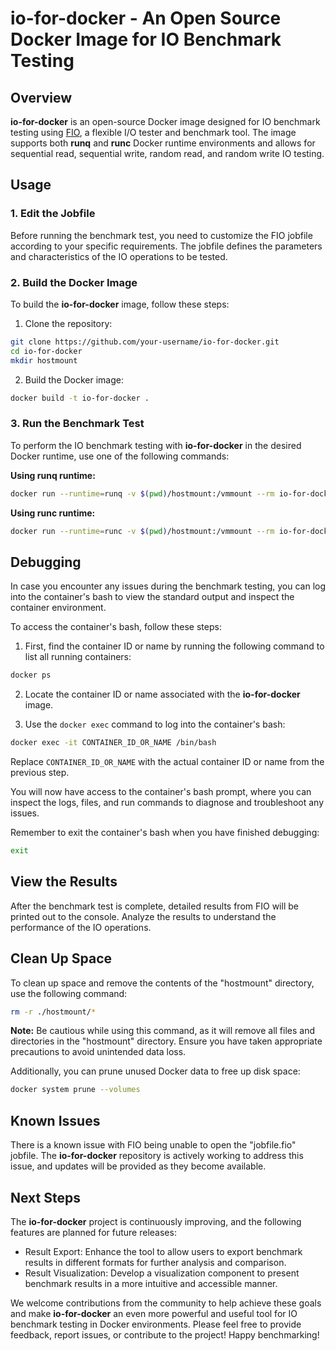 # io-for-docker - An Open Source Docker Image for IO Benchmark Testing

## Overview

**io-for-docker** is an open-source Docker image designed for IO benchmark testing using [FIO](https://fio.readthedocs.io/en/latest/index.html), a flexible I/O tester and benchmark tool. The image supports both **runq** and **runc** Docker runtime environments and allows for sequential read, sequential write, random read, and random write IO testing.

## Usage

### 1. Edit the Jobfile

Before running the benchmark test, you need to customize the FIO jobfile according to your specific requirements. The jobfile defines the parameters and characteristics of the IO operations to be tested.

### 2. Build the Docker Image

To build the **io-for-docker** image, follow these steps:

1. Clone the repository:
```bash
git clone https://github.com/your-username/io-for-docker.git
cd io-for-docker
mkdir hostmount
```

2. Build the Docker image:
```bash
docker build -t io-for-docker .
```

### 3. Run the Benchmark Test

To perform the IO benchmark testing with **io-for-docker** in the desired Docker runtime, use one of the following commands:

**Using runq runtime:**
```bash
docker run --runtime=runq -v $(pwd)/hostmount:/vmmount --rm io-for-docker
```

**Using runc runtime:**
```bash
docker run --runtime=runc -v $(pwd)/hostmount:/vmmount --rm io-for-docker
```

## Debugging

In case you encounter any issues during the benchmark testing, you can log into the container's bash to view the standard output and inspect the container environment.

To access the container's bash, follow these steps:

1. First, find the container ID or name by running the following command to list all running containers:

```bash
docker ps
```

2. Locate the container ID or name associated with the **io-for-docker** image.

3. Use the `docker exec` command to log into the container's bash:

```bash
docker exec -it CONTAINER_ID_OR_NAME /bin/bash
```

Replace `CONTAINER_ID_OR_NAME` with the actual container ID or name from the previous step.

You will now have access to the container's bash prompt, where you can inspect the logs, files, and run commands to diagnose and troubleshoot any issues.

Remember to exit the container's bash when you have finished debugging:

```bash
exit
```

## View the Results

After the benchmark test is complete, detailed results from FIO will be printed out to the console. Analyze the results to understand the performance of the IO operations.

## Clean Up Space

To clean up space and remove the contents of the "hostmount" directory, use the following command:
```bash
rm -r ./hostmount/*
```

**Note:** Be cautious while using this command, as it will remove all files and directories in the "hostmount" directory. Ensure you have taken appropriate precautions to avoid unintended data loss.

Additionally, you can prune unused Docker data to free up disk space:
```bash
docker system prune --volumes
```

## Known Issues

There is a known issue with FIO being unable to open the "jobfile.fio" jobfile. The **io-for-docker** repository is actively working to address this issue, and updates will be provided as they become available.

## Next Steps

The **io-for-docker** project is continuously improving, and the following features are planned for future releases:

- Result Export: Enhance the tool to allow users to export benchmark results in different formats for further analysis and comparison.
- Result Visualization: Develop a visualization component to present benchmark results in a more intuitive and accessible manner.

We welcome contributions from the community to help achieve these goals and make **io-for-docker** an even more powerful and useful tool for IO benchmark testing in Docker environments. Please feel free to provide feedback, report issues, or contribute to the project! Happy benchmarking!